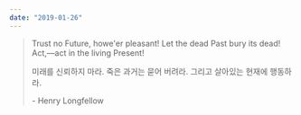 ```yaml
---
date: "2019-01-26"
---
```


> Trust no Future, howe'er pleasant! Let the dead Past bury its dead! Act,—act in the living Present!
> 
> 미래를 신뢰하지 마라. 죽은 과거는 묻어 버려라. 그리고 살아있는 현재에 행동하라.
> 
> \- Henry Longfellow
